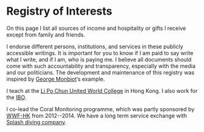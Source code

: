 # Registry of Interests

On this page I list all sources of income and hospitality or gifts I receive except from family and friends.

I endorse different persons, institutions, and services in these publicly accessible writings. It is important for you to know if I am paid to say write what I write, and if I am, who is paying me. I believe all documents should come with such accountability and transparency, especially with the media and our politicians. The development and maintenance of this registry was inspired by [George Monbiot](http://www.monbiot.com/registry-of-interests/)‘s example.

I teach at the [Li Po Chun United World College](http://www.lpcuwc.edu.hk/) in Hong Kong. I also work for the [IBO](http://www.ibo.org/).

I co-lead the Coral Monitoring programme, which was partly sponsored by [WWF-HK](https://www.wwf.org.hk/) from 2012--2014. We have a long term service exchange with [Splash diving company](https://www.splashhk.com/).
<!-- 
![One of my favorite.](/image/sisi.jpg =200x) -->
